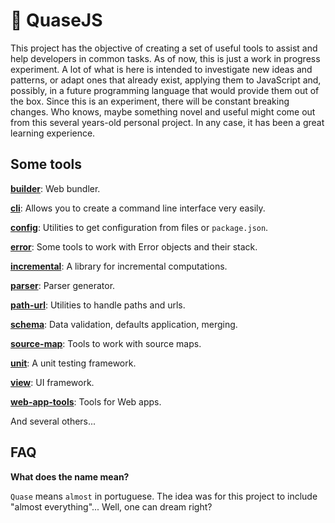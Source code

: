 # 🚧 QuaseJS

This project has the objective of creating a set of useful tools to assist and help developers in common tasks.
As of now, this is just a work in progress experiment.
A lot of what is here is intended to investigate new ideas and patterns, or adapt ones that already exist, applying them to JavaScript and, possibly, in a future programming language that would provide them out of the box.
Since this is an experiment, there will be constant breaking changes.
Who knows, maybe something novel and useful might come out from this several years-old personal project.
In any case, it has been a great learning experience.

## Some tools

**[builder](packages/builder)**: Web bundler.

**[cli](packages/cli)**: Allows you to create a command line interface very easily.

**[config](packages/config)**: Utilities to get configuration from files or `package.json`.

**[error](packages/error)**: Some tools to work with Error objects and their stack.

**[incremental](packages/incremental)**: A library for incremental computations.

**[parser](packages/languages/parser)**: Parser generator.

**[path-url](packages/path-url)**: Utilities to handle paths and urls.

**[schema](packages/schema)**: Data validation, defaults application, merging.

**[source-map](packages/source-map)**: Tools to work with source maps.

**[unit](packages/unit)**: A unit testing framework.

**[view](packages/view)**: UI framework.

**[web-app-tools](packages/web-app-tools)**: Tools for Web apps.

And several others...

## FAQ

**What does the name mean?**

`Quase` means `almost` in portuguese. The idea was for this project to include "almost everything"... Well, one can dream right?
